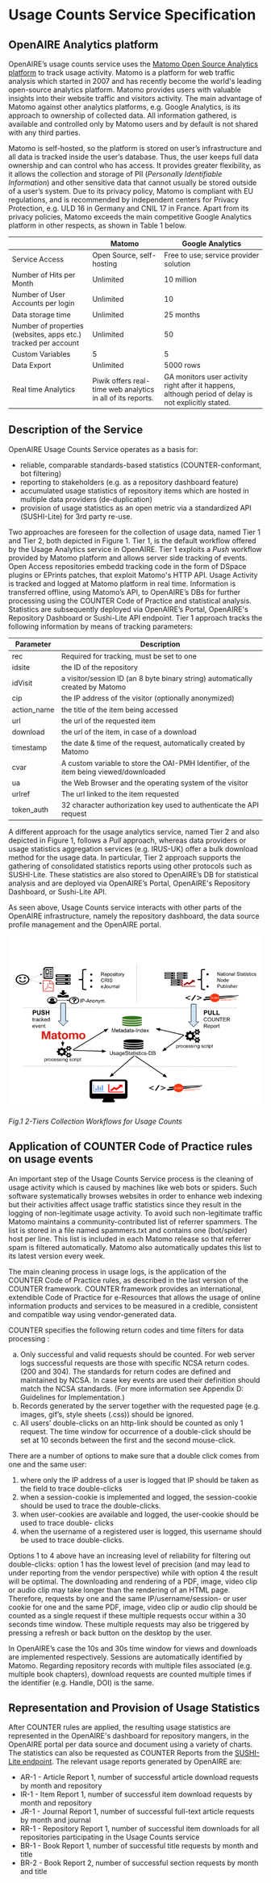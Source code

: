 #  Usage Counts Service Specification

## OpenAIRE Analytics platform
OpenAIRE’s usage counts service uses the [Matomo Open Source Analytics platform][matomo] to track usage activity. Matomo is a platform for web traffic analysis which started in 2007 and has recently become the world's leading open-source analytics platform. Matomo provides users with valuable insights into their website traffic and visitors activity.  The main advantage of Matomo against other analytics platforms, e.g. Google Analytics, is its approach to ownership of collected data. All information gathered, is available and controlled only by Matomo users and by default is not shared with any third parties.

Matomo is self-hosted, so the platform is stored on user’s infrastructure and all data is tracked inside the user’s database. Thus, the user keeps full data ownership and can control who has access. It provides greater flexibility, as it allows the collection and storage of PII (*Personally Identifiable Information*) and other sensitive data that cannot usually be stored outside of a user’s system. Due to its privacy policy, Matomo is compliant with EU regulations, and is recommended by independent centers for Privacy Protection, e.g. ULD 16  in Germany and CNIL 17  in France. Apart from its privacy policies, Matomo exceeds the main competitive Google Analytics platform in other respects, as shown in Table 1 below.

| 			 | Matomo | Google Analytics
------------ | ------------- | -------------
|Service Access | Open Source, self-hosting | Free to use; service provider solution
|Number of Hits per Month | Unlimited | 10 million
|Number of User Accounts per login | Unlimited | 10
|Data storage time | Unlimited | 25 months
|Number of properties (websites,  apps  etc.) tracked per account | Unlimited | 50
|Custom Variables | 5 | 5
|Data Export | Unlimited | 5000 rows
|Real time Analytics  | Piwik  offers  real-time  web analytics in all of its reports. |GA monitors user activity right after it happens, although period of delay is not explicitly stated.

## Description of the Service

OpenAIRE Usage Counts Service operates as a basis for:

* reliable, comparable standards-based statistics (COUNTER-conformant, bot filtering)
* reporting to stakeholders (e.g. as a repository dashboard feature)  
* accumulated usage statistics of repository items which are hosted in multiple data providers (de-duplication)
* provision of usage statistics as an open metric via a standardized API (SUSHI-Lite) for 3rd party re-use.

Two approaches are foreseen for the collection of usage data, named Tier 1 and Tier 2, both depicted in Figure 1. Tier 1, is the default workflow offered by the Usage Analytics service in OpenAIRE. Tier 1 exploits a *Push* workflow provided by Matomo platform and allows server side tracking of events. Open Access repositories embedd tracking code in the form of DSpace plugins or EPrints patches, that exploit Matomo's HTTP API. Usage Activity is tracked and logged at Matomo platform in real time. Ιnformation is transferred offline, using Matomo’s API, to OpenAIRE’s DBs for further processing using the COUNTER Code of Practice and statistical analysis. Statistics are subsequently deployed via OpenAIRE’s Portal, OpenAIRE's Repository Dashboard or Sushi-Lite API endpoint. Tier 1 approach tracks the following information by means of tracking parameters:


| Parameter | Description
------------ | -------------
| rec | Required for tracking, must be set to one
| idsite | the ID of the repository
| idVisit | a visitor/session ID (an 8 byte binary string) automatically created by Matomo  
| cip |the IP address of the visitor (optionally anonymized)
| action_name | the title of the item being accessed
| url |the url of the requested item
| download | the url of the item, in case of a download
| timestamp | the date & time of the request, automatically created by Matomo
| cvar | A custom variable to store the OAI-PMH Identifier, of the item being viewed/downloaded
| ua | the Web Browser and the operating system of the visitor
| urlref | The url linked to the item requested
| token_auth | 32 character authorization key used to authenticate the API request


A different approach for the usage analytics service, named Tier 2 and also depicted in Figure 1, follows a *Pull* approach, whereas data providers or usage statistics aggregation services (e.g. IRUS-UK) offer a bulk download method for the usage data. In particular, Tier 2 approach supports the gathering of consolidated statistics reports using other protocols such as SUSHI-Lite. These statistics are also stored to OpenAIRE’s DB for statistical analysis and are deployed via OpenAIRE’s Portal, OpenAIRE's Repository Dashboard, or Sushi-Lite API.


As seen above, Usage Counts service interacts with other parts of the OpenAIRE infrastructure, namely the repository dashboard, the data source profile management and the OpenAIRE portal.

![](/img/TiersCollectionWorkflows.png)

*Fig.1 2-Tiers Collection Workflows for Usage Counts*

## Application of COUNTER Code of Practice rules on usage events

An important step of the Usage Counts Service process is the cleaning of usage activity which is caused by machines like web bots or spiders. Such software systematically browses websites in order to enhance web indexing but their activities affect usage traffic statistics since they result in the logging of non-legitimate usage activity. To avoid such non-legitimate traffic Matomo maintains a community-contributed list of referrer spammers. The list is stored in a file named spammers.txt and contains one (bot/spider) host per line. This list is included in each Matomo release so that referrer spam is filtered automatically. Matomo also automatically updates this list to its latest version every week.

 The main cleaning process in usage logs, is the application of the COUNTER Code of Practice rules, as described in the last version of the COUNTER framework. COUNTER framework provides an international, extendible Code of Practice for e-Resources that allows the usage of online information products and services to be measured in a credible, consistent and compatible way using vendor-generated data.

COUNTER specifies the following return codes and time filters for data processing :

<ol type="a">
  <li>Only successful and valid requests should be counted. For web server logs successful requests are those with specific NCSA return codes. (200 and 304). The standards for return codes are defined and maintained by NCSA. In case key events are used their definition should match the NCSA standards. (For more information see Appendix D: Guidelines for Implementation.)</li>
  <li>Records generated by the server together with the requested page (e.g. images, gif’s, style sheets (.css)) should be ignored.</li>
  <li>All users’ double-clicks on an http-link should be counted as only 1 request. The time window for occurrence of a double-click should be set at 10 seconds between the first and the second mouse-click.</li>
</ol>

There are a number of options to make sure that a double click comes from one and the same user:

1.	where only the IP address of a user is logged that IP should be taken as the field to trace double-clicks
2.	when a session-cookie is implemented and logged, the session-cookie should be used to trace the double-clicks.
3.	when user-cookies are available and logged, the user-cookie should be used to trace double- clicks
4.	when the username of a registered user is logged, this username should be used to trace double-clicks.

Options 1 to 4 above have an increasing level of reliability for filtering out double-clicks: option 1 has the lowest level of precision (and may lead to under reporting from the vendor perspective) while with option 4 the result will be optimal. The downloading and rendering of a PDF, image, video clip or audio clip may take longer than the rendering of an HTML page. Therefore, requests by one and the same IP/username/session- or user cookie for one and the same PDF, image, video clip or audio clip should be counted as a single request if these multiple requests occur within a 30 seconds time window. These multiple requests may also be triggered by pressing a refresh or back button on the desktop by the user.

In OpenAIRE’s case the 10s and 30s time window for views and downloads are implemented respectively. Sessions are automatically identified by Matomo. Regarding repository records with multiple files associated (e.g. multiple book chapters), download requests are counted multiple times if the identifier (e.g. Handle, DOI) is the same.


##  Representation and Provision of Usage Statistics

After COUNTER rules are applied, the resulting usage statistics are represented in the OpenAIRE's dashboard for repository mangers, in the OpenAIRE portal per data source and document using a variety of charts. The statistics can also be requested as COUNTER Reports from the [SUSHI-Lite endpoint][sushiliteendpoint]. The relevant usage reports generated by OpenAIRE are:

* AR-1 - Article Report 1, number of successful article download requests by month and repository
* IR-1 - Item Report 1, number of successful item download requests by month and repository
* JR-1 - Journal Report 1, number of successful full-text article requests by month and journal
* RR-1 - Repository Report 1, number of successful item downloads for all repositories participating in the Usage Counts service
* BR-1 - Book Report 1, number of successful title requests by month and title
* BR-2 - Book Report 2, number of successful section requests by month and title

[sushiliteendpoint]: http://beta.services.openaire.eu/usagestats/sushilite/
[matomo]: https://matomo.org/
